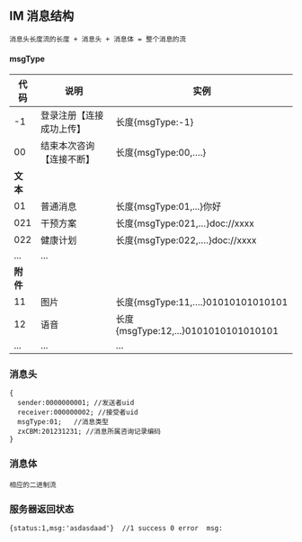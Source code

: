 ## IM 消息结构

```
消息头长度流的长度 + 消息头 + 消息体 = 整个消息的流
```

#### msgType

| 代码     | 说明           | 实例                                 |
| ------ | ------------ | ---------------------------------- |
| -1     | 登录注册【连接成功上传】 | 长度{msgType:-1}                     |
| 00     | 结束本次咨询【连接不断】 | 长度{msgType:00,….}                  |
| **文本** |              |                                    |
| 01     | 普通消息         | 长度{msgType:01,...}你好               |
| 021    | 干预方案         | 长度{msgType:021,…}doc://xxxx        |
| 022    | 健康计划         | 长度{msgType:022,….}doc://xxxx       |
| ...    | ...          |                                    |
| **附件** |              |                                    |
| 11     | 图片           | 长度{msgType:11,….}01010101010101    |
| 12     | 语音           | 长度{msgType:12,...}0101010101010101 |
| ...    | ...          | …                                  |



### 消息头

```
{
  sender:0000000001; //发送者uid
  receiver:000000002; //接受者uid
  msgType:01;	//消息类型
  zxCBM:201231231; //消息所属咨询记录编码
}
```

### 消息体

```
相应的二进制流
```

### 服务器返回状态

```
{status:1,msg:'asdasdaad'}  //1 success 0 error  msg:
```

